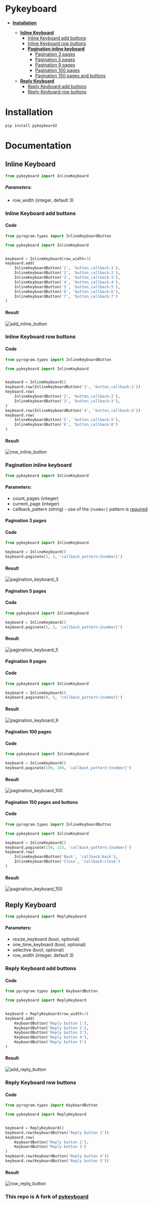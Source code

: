 # Pykeyboard

- [<b>Installation</b>](#installation)

  - [<b>Inline Keyboard</b>](#inline-keyboard)
    - [Inline Keyboard add buttons](#inline-keyboard-add-buttons)
    - [Inline Keyboard row buttons](#inline-keyboard-row-buttons)
    - [<b>Pagination inline keyboard</b>](#pagination-inline-keyboard)
      - [Pagination 3 pages](#pagination-3-pages)
      - [Pagination 5 pages](#pagination-5-pages)
      - [Pagination 9 pages](#pagination-9-pages)
      - [Pagination 100 pages](#pagination-100-pages)
      - [Pagination 150 pages and buttons](#pagination-150-pages-and-buttons)
  - [<b>Reply Keyboard</b>](#reply-keyboard)
    - [Reply Keyboard add buttons](#reply-keyboard-add-buttons)
    - [Reply Keyboard row buttons](#reply-keyboard-row-buttons)

# Installation

```shell
pip install pykeyboard2
```

# Documentation

## Inline Keyboard

```python
from pykeyboard import InlineKeyboard
```

##### Parameters:

- row_width (integer, default 3)

### Inline Keyboard add buttons

#### Code

```python
from pyrogram.types import InlineKeyboardButton

from pykeyboard import InlineKeyboard


keyboard = InlineKeyboard(row_width=3)
keyboard.add(
    InlineKeyboardButton('1', 'button_callback:1'),
    InlineKeyboardButton('2', 'button_callback:2'),
    InlineKeyboardButton('3', 'button_callback:3'),
    InlineKeyboardButton('4', 'button_callback:4'),
    InlineKeyboardButton('5', 'button_callback:5'),
    InlineKeyboardButton('6', 'button_callback:6'),
    InlineKeyboardButton('7', 'button_callback:7')
)
```

#### Result

<p><img src="https://raw.githubusercontent.com/pystorage/pykeyboard/master/docs/source/images/add_inline_button.png" alt="add_inline_button"></p>

### Inline Keyboard row buttons

#### Code

```python
from pyrogram.types import InlineKeyboardButton

from pykeyboard import InlineKeyboard


keyboard = InlineKeyboard()
keyboard.row(InlineKeyboardButton('1', 'button_callback:1'))
keyboard.row(
    InlineKeyboardButton('2', 'button_callback:2'),
    InlineKeyboardButton('3', 'button_callback:3'),
)
keyboard.row(InlineKeyboardButton('4', 'button_callback:4'))
keyboard.row(
    InlineKeyboardButton('5', 'button_callback:5'),
    InlineKeyboardButton('6', 'button_callback:6')
)
```

#### Result

<p><img src="https://raw.githubusercontent.com/pystorage/pykeyboard/master/docs/source/images/row_inline_button.png" alt="row_inline_button"></p>

### Pagination inline keyboard

```python
from pykeyboard import InlineKeyboard
```

#### Parameters:

- count_pages (integer)
- current_page (integer)
- callback_pattern (string) - use of the `{number}` pattern is <ins>required</ins>

#### Pagination 3 pages

#### Code

```python
from pykeyboard import InlineKeyboard

keyboard = InlineKeyboard()
keyboard.paginate(3, 3, 'callback_pattern:{number}')
```

#### Result

<p><img src="https://raw.githubusercontent.com/pystorage/pykeyboard/master/docs/source/images/pagination_keyboard_3.png" alt="pagination_keyboard_3"></p>

#### Pagination 5 pages

#### Code

```python
from pykeyboard import InlineKeyboard

keyboard = InlineKeyboard()
keyboard.paginate(5, 3, 'callback_pattern:{number}')
```

#### Result

<p><img src="https://raw.githubusercontent.com/pystorage/pykeyboard/master/docs/source/images/pagination_keyboard_5.png" alt="pagination_keyboard_5"></p>

#### Pagination 9 pages

#### Code

```python
from pykeyboard import InlineKeyboard

keyboard = InlineKeyboard()
keyboard.paginate(9, 5, 'callback_pattern:{number}')
```

#### Result

<p><img src="https://raw.githubusercontent.com/pystorage/pykeyboard/master/docs/source/images/pagination_keyboard_9.png" alt="pagination_keyboard_9"></p>

#### Pagination 100 pages

#### Code

```python
from pykeyboard import InlineKeyboard

keyboard = InlineKeyboard()
keyboard.paginate(100, 100, 'callback_pattern:{number}')
```

#### Result

<p><img src="https://raw.githubusercontent.com/pystorage/pykeyboard/master/docs/source/images/pagination_keyboard_100.png" alt="pagination_keyboard_100"></p>

#### Pagination 150 pages and buttons

#### Code

```python
from pyrogram.types import InlineKeyboardButton

from pykeyboard import InlineKeyboard

keyboard = InlineKeyboard()
keyboard.paginate(150, 123, 'callback_pattern:{number}')
keyboard.row(
    InlineKeyboardButton('Back', 'callback:back'),
    InlineKeyboardButton('Close', 'callback:close')
)
```

#### Result

<p><img src="https://raw.githubusercontent.com/pystorage/pykeyboard/master/docs/source/images/pagination_keyboard_150.png" alt="pagination_keyboard_150"></p>

## Reply Keyboard

```python
from pykeyboard import ReplyKeyboard
```

#### Parameters:

- resize_keyboard (bool, optional)
- one_time_keyboard (bool, optional)
- selective (bool, optional)
- row_width (integer, default 3)

### Reply Keyboard add buttons

#### Code

```python
from pyrogram.types import KeyboardButton

from pykeyboard import ReplyKeyboard


keyboard = ReplyKeyboard(row_width=3)
keyboard.add(
    KeyboardButton('Reply button 1'),
    KeyboardButton('Reply button 2'),
    KeyboardButton('Reply button 3'),
    KeyboardButton('Reply button 4'),
    KeyboardButton('Reply button 5')
)
```

#### Result

<p><img src="https://raw.githubusercontent.com/pystorage/pykeyboard/master/docs/source/images/add_reply_button.png" alt="add_reply_button"></p>

### Reply Keyboard row buttons

#### Code

```python
from pyrogram.types import KeyboardButton

from pykeyboard import ReplyKeyboard


keyboard = ReplyKeyboard()
keyboard.row(KeyboardButton('Reply button 1'))
keyboard.row(
    KeyboardButton('Reply button 2'),
    KeyboardButton('Reply button 3')
)
keyboard.row(KeyboardButton('Reply button 4'))
keyboard.row(KeyboardButton('Reply button 5'))
```

#### Result

<p><img src="https://raw.githubusercontent.com/pystorage/pykeyboard/master/docs/source/images/row_reply_button.png" alt="row_reply_button"></p>




### This repo is A fork of [pykeyboard](https://github.com/pystorage/pykeyboard)
